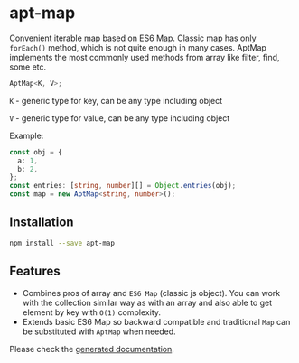 # apt-map

Convenient iterable map based on ES6 Map. Classic map has only `forEach()` method,
which is not quite enough in many cases. AptMap implements the most commonly used methods
from array like filter, find, some etc.

```ts
AptMap<K, V>;
```

`K` - generic type for key, can be any type including object

`V` - generic type for value, can be any type including object

Example:

```ts
const obj = {
  a: 1,
  b: 2,
};
const entries: [string, number][] = Object.entries(obj);
const map = new AptMap<string, number>();
```

## Installation

```bash
npm install --save apt-map
```

## Features

- Combines pros of array and `ES6 Map` (classic js object). You can work with the collection similar way as with an array
  and also able to get element by key with `O(1)` complexity.
- Extends basic ES6 Map so backward compatible and traditional `Map` can be substituted with `AptMap` when needed.

Please check the [generated documentation](../docs/classes/AptMap.md).
